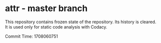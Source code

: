 # attr - master branch

This repository contains frozen state of the repository.
Its history is cleared. It is used only for static code
analysis with Codacy.

Commit Time: 1708060751